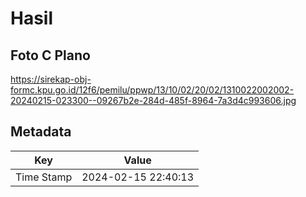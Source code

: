 # Hasil

## Foto C Plano

https://sirekap-obj-formc.kpu.go.id/12f6/pemilu/ppwp/13/10/02/20/02/1310022002002-20240215-023300--09267b2e-284d-485f-8964-7a3d4c993606.jpg


## Metadata

| Key        | Value               |
| ---------- | ------------------- |
| Time Stamp | 2024-02-15 22:40:13 |



